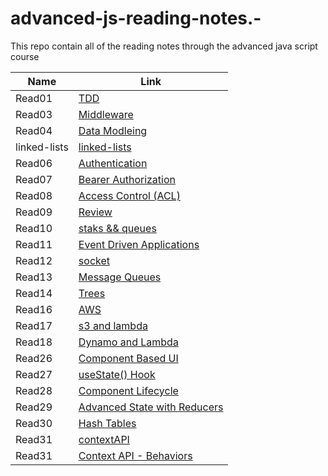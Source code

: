 # advanced-js-reading-notes.-

This repo contain all of the reading notes through the advanced java script course

| Name         | Link                                      |
| ------------ | ----------------------------------------- |
| Read01       | [TDD](01-prep-and-tdd.md)                 |
| Read03       | [Middleware](read03.md)                   |
| Read04       | [Data Modleing](Read04.md)                |
| linked-lists | [linked-lists](linked-lists.md)           |
| Read06       | [Authentication](read06.md)               |
| Read07       | [Bearer Authorization](read07.md)         |
| Read08       | [Access Control (ACL)](read08.md)         |
| Read09       | [Review](read09.md)                       |
| Read10       | [staks && queues](read10.md)              |
| Read11       | [Event Driven Applications](read11.md)    |
| Read12       | [socket](read12.md)                       |
| Read13       | [Message Queues](read13.md)               |
| Read14       | [Trees](read14.md)                        |
| Read16       | [AWS](read16.md)                          |
| Read17       | [s3 and lambda](read17.md)                |
| Read18       | [Dynamo and Lambda](read18.md)            |
| Read26       | [Component Based UI](Read26.md)           |
| Read27       | [useState() Hook](read27.md)              |
| Read28       | [Component Lifecycle ](read28.md)         |
| Read29       | [Advanced State with Reducers](read29.md) |
| Read30       | [Hash Tables](read30.md)                  |
| Read31       | [contextAPI](read31.md)                   |
| Read31       | [Context API - Behaviors](read32.md)      |
